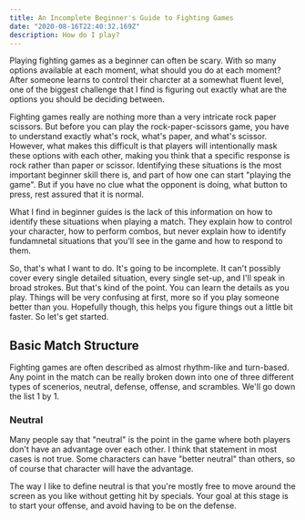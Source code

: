 ```yaml
---
title: An Incomplete Beginner's Guide to Fighting Games
date: "2020-08-16T22:40:32.169Z"
description: How do I play?
---
```


Playing fighting games as a beginner can often be scary. With so many options available at each moment, what should you do at each moment? After someone learns to control their charcter at a somewhat fluent level, one of the biggest challenge that I find is figuring out exactly what are the options you should be deciding between. 

Fighting games really are nothing more than a very intricate rock paper scissors. But before you can play the rock-paper-scissors game, you have to understand exactly what's rock, what's paper, and what's scissor. However, what makes this difficult is that players will intentionally mask these options with each other, making you think that a specific response is rock rather than paper or scissor. Identifying these situations is the most important beginner skill there is, and part of how one can start "playing the game". But if you have no clue what the opponent is doing, what button to press, rest assured that it is normal. 

What I find in beginner guides is the lack of this information on how to identify these situations when playing a match. They explain how to control your character, how to perform combos, but never explain how to identify fundamnetal situations that you'll see in the game and how to respond to them. 

So, that's what I want to do. It's going to be incomplete. It can't possibly cover every single detailed situation, every single set-up, and I'll speak in broad strokes. But that's kind of the point. You can learn the details as you play. Things will be very confusing at first, more so if you play someone better than you. Hopefully though, this helps you figure things out a little bit faster. So let's get started.

## Basic Match Structure
Fighting games are often described as almost rhythm-like and turn-based. Any point in the match can be really broken down into one of three different types of scenerios, neutral, defense, offense, and scrambles. We'll go down the list 1 by 1.

### Neutral
Many people say that "neutral" is the point in the game where both players don't have an advantage over each other. I think that statement in most cases is not true. Some characters can have "better neutral" than others, so of course that character will have the advantage.

The way I like to define neutral is that you're mostly free to move around the screen as you like without getting hit by specials. Your goal at this stage is to start your offense, and avoid having to be on the defense. 


